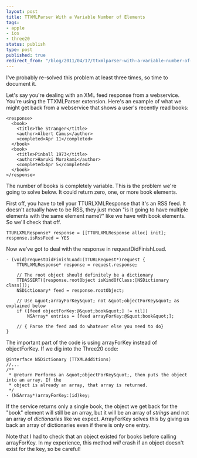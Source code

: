 ```yaml
---
layout: post
title: TTXMLParser With a Variable Number of Elements
tags:
- apple
- ios
- three20
status: publish
type: post
published: true
redirect_from: "/blog/2011/04/17/ttxmlparser-with-a-variable-number-of-elements.html"
---
```

I've probably re-solved this problem at least three times, so time to document it.

Let's say you're dealing with an XML feed response from a webservice. You're using the TTXMLParser extension. Here's an example of what we might get back from a webservice that shows a user's recently read books:

```
<response>
  <book>
    <title>The Stranger</title>
    <author>Albert Camus</author>
    <completed>Apr 11</completed>
  </book>
  <book>
    <title>Pinball 1973</title>
    <author>Haruki Murakami</author>
    <completed>Apr 5</completed>
  </book>
</response>
```

The number of books is completely variable. This is the problem we're going to solve below. It could return zero, one, or more book elements.

First off, you have to tell your TTURLXMLResponse that it's an RSS feed. It doesn't actually have to be RSS, they just mean "is it going to have multiple elements with the same element name?" like we have with book elements. So we'll check that off.

```
TTURLXMLResponse* response = [[TTURLXMLResponse alloc] init];
response.isRssFeed = YES
```

Now we've got to deal with the response in requestDidFinishLoad.

```
- (void)requestDidFinishLoad:(TTURLRequest*)request {
	TTURLXMLResponse* response = request.response;

	// The root object should definitely be a dictionary
	TTDASSERT([response.rootObject isKindOfClass:[NSDictionary class]]);
	NSDictionary* feed = response.rootObject;
	
	// Use &quot;arrayForKey&quot; not &quot;objectForKey&quot; as explained below
	if ([feed objectForKey:@&quot;book&quot;] != nil])
		NSArray* entries = [feed arrayForKey:@&quot;book&quot;];

	// { Parse the feed and do whatever else you need to do}
}
```

The important part of the code is using arrayForKey instead of objectForKey. If we dig into the Three20 code:

```
@interface NSDictionary (TTXMLAdditions)
//...
/**
 * @return Performs an &quot;objectForKey&quot;, then puts the object into an array. If the
 * object is already an array, that array is returned.
 */
- (NSArray*)arrayForKey:(id)key;
```

If the service returns only a single book, the object we get back for the "book" element will still be an array, but it will be an array of <i>strings</i> and not an array of <i>dictionaries</i> like we expect. ArrayForKey solves this by giving us back an array of dictionaries even if there is only one entry.

Note that I had to check that an object existed for books before calling arrayForKey. In my experience, this method <i>will</i> crash if an object doesn't exist for the key, so be careful!
